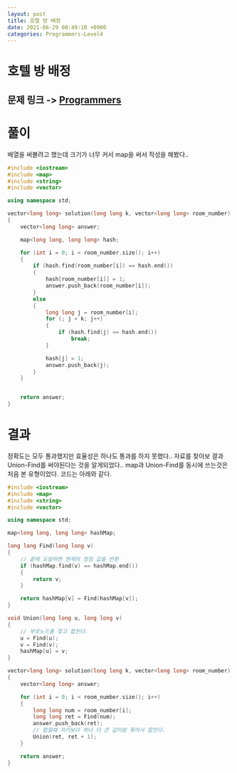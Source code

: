```yaml
---
layout: post
title: 호텔 방 배정
date: 2021-06-29 08:49:10 +0900
categories: Programmers-Level4
---
```


# 호텔 방 배정
## 문제 링크 -> [Programmers](https://programmers.co.kr/learn/courses/30/lessons/64063)

# 풀이
배열을 써볼려고 했는데 크기가 너무 커서 map을 써서 작성을 해봤다..
```C++
#include <iostream>
#include <map>
#include <string>
#include <vector>

using namespace std;

vector<long long> solution(long long k, vector<long long> room_number)
{
    vector<long long> answer;

    map<long long, long long> hash;

    for (int i = 0; i < room_number.size(); i++)
    {
        if (hash.find(room_number[i]) == hash.end())
        {
            hash[room_number[i]] = 1;
            answer.push_back(room_number[i]);
        }
        else
        {
            long long j = room_number[i];
            for (; j < k; j++)
            {
                if (hash.find(j) == hash.end())
                    break;
            }

            hash[j] = 1;
            answer.push_back(j);
        }
    }


    return answer;
}
```
# 결과
정확도는 모두 통과했지만 효율성은 하나도 통과를 하지 못했다.. 자료를 찾아보 결과 Union-Find를 써야된다는 것을 알게되었다.. map과 Union-Find를 동시에 쓰는것은 처음 본 유형이었다. 코드는 아래와 같다.

```C++
#include <iostream>
#include <map>
#include <string>
#include <vector>

using namespace std;

map<long long, long long> hashMap;

long long Find(long long v)
{
    // 끝에 도달하면 현재의 정점 값을 반환
    if (hashMap.find(v) == hashMap.end())
    {
        return v;
    }

    return hashMap[v] = Find(hashMap[v]);
}

void Union(long long u, long long v)
{
    // 부모노드를 찾고 합친다.
    u = Find(u);
    v = Find(v);
    hashMap[u] = v;
}

vector<long long> solution(long long k, vector<long long> room_number)
{
    vector<long long> answer;

    for (int i = 0; i < room_number.size(); i++)
    {
        long long num = room_number[i];
        long long ret = Find(num);
        answer.push_back(ret);
        // 합칠때 자기보다 하나 더 큰 값이랑 묶어서 합친다.
        Union(ret, ret + 1);
    }

    return answer;
}
```